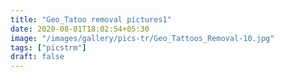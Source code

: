 ```yaml
---
title: "Geo_Tatoo removal pictures1"
date: 2020-08-01T18:02:54+05:30
image: "/images/gallery/pics-tr/Geo_Tattoos_Removal-10.jpg"
tags: ["picstrm"]
draft: false
---
```

